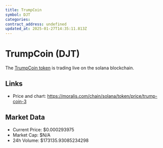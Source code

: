 ```yaml
---
title: TrumpCoin
symbol: DJT
categories: 
contract_address: undefined
updated_at: 2025-01-27T14:35:11.813Z
---
```


# TrumpCoin (DJT)
The [TrumpCoin token](https://moralis.com/chain/solana/token/price/trump-coin-3) is trading live on the solana blockchain.

## Links
- Price and chart: https://moralis.com/chain/solana/token/price/trump-coin-3

## Market Data
- Current Price: $0.000293975
- Market Cap: $N/A
- 24h Volume: $173135.93085234298
